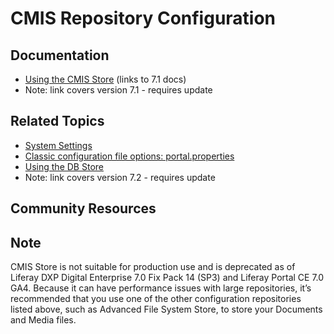 # CMIS Repository Configuration

## Documentation

* [Using the CMIS Store](https://portal.liferay.dev/docs/7-1/deploy/-/knowledge_base/d/using-the-cmis-store) (links to 7.1 docs)
* Note: link covers version 7.1 - requires update

## Related Topics

* [System Settings](https://learn.liferay.com/dxp/7.x/en/system-administration/configuring-liferay/system-settings.html)
* [Classic configuration file options: portal.properties](https://docs.liferay.com/portal/7.3-latest/propertiesdoc/portal.properties.html)
* [Using the DB Store](https://portal.liferay.dev/docs/7-2/deploy/-/knowledge_base/d/using-the-dbstore)
* Note: link covers version 7.2 - requires update

## Community Resources

## Note

CMIS Store is not suitable for production use and is deprecated as of Liferay DXP Digital Enterprise 7.0 Fix Pack 14 (SP3) and Liferay Portal CE 7.0 GA4. Because it can have performance issues with large repositories, it’s recommended that you use one of the other configuration repositories listed above, such as Advanced File System Store, to store your Documents and Media files.